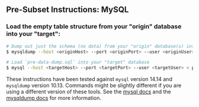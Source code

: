## Pre-Subset Instructions: MySQL

### Load the empty table structure from your "origin" database into your "target":

```bash
# Dump out just the schema (no data) from your "origin" database(s) into a file called `pre-data-dump.sql`
$ mysqldump --host <originHost> --port <originPort> --user <originUser> --no-data --all-databases > pre-data-dump.sql

# Load `pre-data-dump.sql` into your "target" database
$ mysql --host <targetHost> --port <targetPort> --user <targetUser> < pre-data-dump.sql
```

These instructions have been tested against `mysql` version 14.14 and `mysqldump` version 10.13. Commands might be slightly different if you are using a different version of these tools. See the [mysql docs](https://dev.mysql.com/doc/refman/5.7/en/mysql-commands.html) and the [mysqldump docs](https://dev.mysql.com/doc/refman/5.7/en/mysqldump.html) for more information.